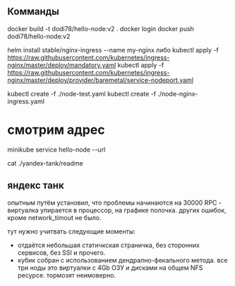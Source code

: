 ## Комманды

docker build -t dodi78/hello-node:v2 .
docker login
docker push dodi78/hello-node:v2

helm install stable/nginx-ingress --name my-nginx
либо 
kubectl apply -f https://raw.githubusercontent.com/kubernetes/ingress-nginx/master/deploy/mandatory.yaml
kubectl apply -f https://raw.githubusercontent.com/kubernetes/ingress-nginx/master/deploy/provider/baremetal/service-nodeport.yaml


kubectl create -f ./node-test.yaml
kubectl create -f ./node-nginx-ingress.yaml

# смотрим адрес
minikube service hello-node --url

cat ./yandex-tank/readme


## яндекс танк

опытным путём установил, что проблемы начинаются на 30000 RPC - виртуалка упирается в процессор, на графике полочка.
других ошибок, кроме network_timout не было.

тут нужно учитвать следующие моменты:

- отдаётся небольшая статичкская страничка, без сторонних сервисов, без SSI и прочего.
- кубик собран  с использованием дендрално-фекального метода. все три ноды это виртуалки с 4Gb ОЗУ и дисками на общем  NFS ресурсе. тормозят неимоверно.



